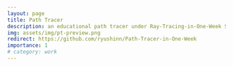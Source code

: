 ```yaml
---
layout: page
title: Path Tracer
description: an educational path tracer under Ray-Tracing-in-One-Week Series.
img: assets/img/pt-preview.png
redirect: https://github.com/ryushinn/Path-Tracer-in-One-Week
importance: 1
# category: work
---
```

